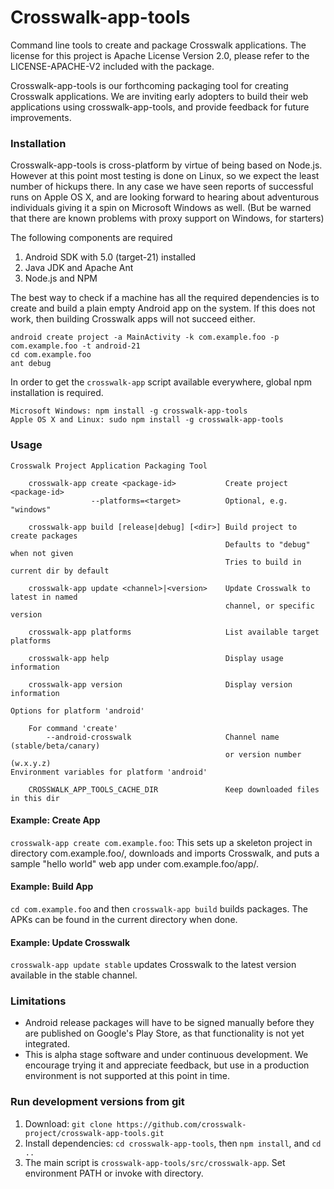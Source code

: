 Crosswalk-app-tools
===================

Command line tools to create and package Crosswalk applications. The license for this project is Apache License
Version 2.0, please refer to the LICENSE-APACHE-V2 included with the package.

Crosswalk-app-tools is our forthcoming packaging tool for creating Crosswalk applications. We are inviting early adopters to build their web applications using crosswalk-app-tools, and provide feedback for future improvements.


### Installation

Crosswalk-app-tools is cross-platform by virtue of being based on Node.js. However at this point most testing is done on Linux, so we expect the least number of hickups there. In any case we have seen reports of successful runs on Apple OS X, and are looking forward to hearing about adventurous individuals giving it a spin on Microsoft Windows as well. (But be warned that there are known problems with proxy support on Windows, for starters)

The following components are required
  1. Android SDK with 5.0 (target-21) installed
  2. Java JDK and Apache Ant
  3. Node.js and NPM

The best way to check if a machine has all the required dependencies is to create and build a plain empty Android app 
on the system. If this does not work, then building Crosswalk apps will not succeed either.

```
android create project -a MainActivity -k com.example.foo -p com.example.foo -t android-21
cd com.example.foo
ant debug
```

In order to get the `crosswalk-app` script available everywhere, global npm installation is required.
```
Microsoft Windows: npm install -g crosswalk-app-tools
Apple OS X and Linux: sudo npm install -g crosswalk-app-tools
```


### Usage

```
Crosswalk Project Application Packaging Tool

    crosswalk-app create <package-id>           Create project <package-id>
                  --platforms=<target>          Optional, e.g. "windows"

    crosswalk-app build [release|debug] [<dir>] Build project to create packages
                                                Defaults to "debug" when not given
                                                Tries to build in current dir by default

    crosswalk-app update <channel>|<version>    Update Crosswalk to latest in named
                                                channel, or specific version

    crosswalk-app platforms                     List available target platforms

    crosswalk-app help                          Display usage information

    crosswalk-app version                       Display version information

Options for platform 'android'

    For command 'create'
        --android-crosswalk    	                Channel name (stable/beta/canary)
                                                or version number (w.x.y.z)
Environment variables for platform 'android'

    CROSSWALK_APP_TOOLS_CACHE_DIR               Keep downloaded files in this dir
```
#### Example: Create App
`crosswalk-app create com.example.foo`: This sets up a skeleton project in directory com.example.foo/, downloads and imports Crosswalk, and puts a sample "hello world" web app under com.example.foo/app/.

#### Example: Build App
`cd com.example.foo` and then `crosswalk-app build` builds packages. The APKs can be found in the current directory when done.

#### Example: Update Crosswalk
`crosswalk-app update stable` updates Crosswalk to the latest version available in the stable channel.


### Limitations
* Android release packages will have to be signed manually before they are published on Google's Play Store, as that functionality is not yet integrated.
* This is alpha stage software and under continuous development. We encourage trying it and appreciate feedback, but use in a production environment is not supported at this point in time.


### Run development versions from git

1. Download: `git clone https://github.com/crosswalk-project/crosswalk-app-tools.git`
3. Install dependencies: `cd crosswalk-app-tools`, then `npm install`, and `cd ..`
4. The main script is `crosswalk-app-tools/src/crosswalk-app`. Set environment PATH or invoke with directory.

